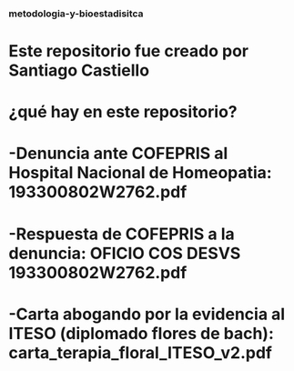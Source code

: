 ### metodologia-y-bioestadisitca ###

# Este repositorio fue creado por Santiago Castiello

# ¿qué hay en este repositorio?

# -Denuncia ante COFEPRIS al Hospital Nacional de Homeopatia: 193300802W2762.pdf
# -Respuesta de COFEPRIS a la denuncia: OFICIO COS DESVS 193300802W2762.pdf
# -Carta abogando por la evidencia al ITESO (diplomado flores de bach): carta_terapia_floral_ITESO_v2.pdf


